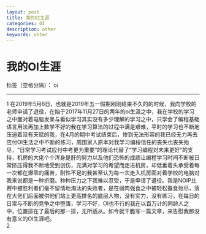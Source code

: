 ```yaml
---
layout: post
title: 我的OI生涯
categories: OI
description: other
keywords: ohter
---
```


# 我的OI生涯

标签（空格分隔）： oi

---

1
  在2019年5月6日，也就是2019年五一假期刚刚结束不久的的时候，我向学校的老师申请了退役，在始于2017年11月27日的两年的oi生涯之中，我在学校的学习之中面对着电脑发呆与看似学习其实没有多少理解的学习之中，只学会了编程基础语言用法再加上数学不好的我在学习算法的过程中满是艰难，平时的学习也不断地压迫着没有天赋的我，在4月的期中考试结束后，惨到无法形容的我已经无力再去应付OI生活之中不断的练习，周围家人原本对我学习编程信任的丧失也丧失殆尽，“日常学习考试应付中考更为重要”的理论代替了“学习编程对未来更好”的支持，机房的大佬个个浑身是肝的努力以及他们恐怖的成绩让编程学习时间不断被日常挤压得我不断地受到创伤，充满对学习的希望而走进机房，却低垂着头承受着每一次都在爆零的痛苦，耐性不足的我甚至认为每一次走入机房面对着学校的电脑对我来说都是一种折磨。种种压力之下我难以忍受，于是申请了退役。我是NOIP比赛中被胜利者们毫不留情地淘汰的失败者，是在弱肉强食之中被轻松蚕食殆尽，落在大佬们后面被供他们站上更高排名的底层人物，没有实力，没有练习，在每日的日常与不断的竞争之中堕落，学习不好，OI也不行的我在以百万计的同龄人之中，位置排在了最后的那一排，无所适从。如今就干脆写一篇文章，来告慰我那没有意义的OI生涯吧。  
  2
  



